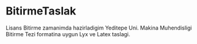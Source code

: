 # BitirmeTaslak

Lisans Bitirme zamanimda hazirladigim Yeditepe Uni. Makina Muhendisligi Bitirme Tezi formatina uygun Lyx ve Latex taslagi.
